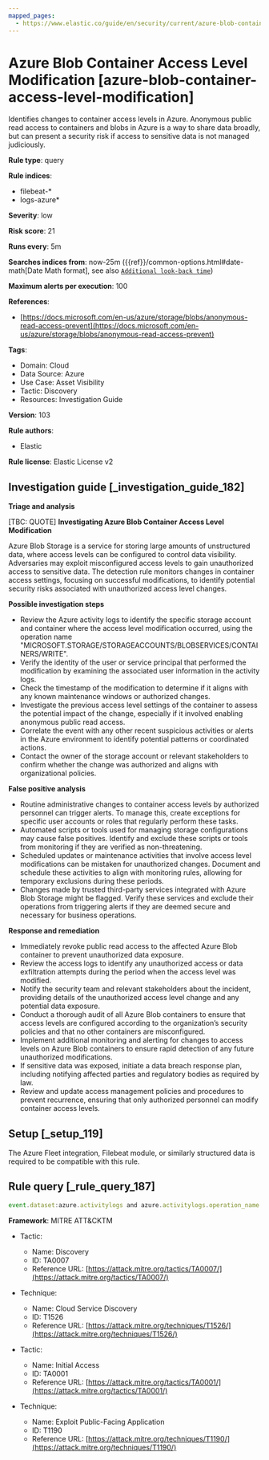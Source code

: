 ```yaml
---
mapped_pages:
  - https://www.elastic.co/guide/en/security/current/azure-blob-container-access-level-modification.html
---
```


# Azure Blob Container Access Level Modification [azure-blob-container-access-level-modification]

Identifies changes to container access levels in Azure. Anonymous public read access to containers and blobs in Azure is a way to share data broadly, but can present a security risk if access to sensitive data is not managed judiciously.

**Rule type**: query

**Rule indices**:

* filebeat-*
* logs-azure*

**Severity**: low

**Risk score**: 21

**Runs every**: 5m

**Searches indices from**: now-25m ({{ref}}/common-options.html#date-math[Date Math format], see also [`Additional look-back time`](docs-content://solutions/security/detect-and-alert/create-detection-rule.md#rule-schedule))

**Maximum alerts per execution**: 100

**References**:

* [https://docs.microsoft.com/en-us/azure/storage/blobs/anonymous-read-access-prevent](https://docs.microsoft.com/en-us/azure/storage/blobs/anonymous-read-access-prevent)

**Tags**:

* Domain: Cloud
* Data Source: Azure
* Use Case: Asset Visibility
* Tactic: Discovery
* Resources: Investigation Guide

**Version**: 103

**Rule authors**:

* Elastic

**Rule license**: Elastic License v2

## Investigation guide [_investigation_guide_182]

**Triage and analysis**

[TBC: QUOTE]
**Investigating Azure Blob Container Access Level Modification**

Azure Blob Storage is a service for storing large amounts of unstructured data, where access levels can be configured to control data visibility. Adversaries may exploit misconfigured access levels to gain unauthorized access to sensitive data. The detection rule monitors changes in container access settings, focusing on successful modifications, to identify potential security risks associated with unauthorized access level changes.

**Possible investigation steps**

* Review the Azure activity logs to identify the specific storage account and container where the access level modification occurred, using the operation name "MICROSOFT.STORAGE/STORAGEACCOUNTS/BLOBSERVICES/CONTAINERS/WRITE".
* Verify the identity of the user or service principal that performed the modification by examining the associated user information in the activity logs.
* Check the timestamp of the modification to determine if it aligns with any known maintenance windows or authorized changes.
* Investigate the previous access level settings of the container to assess the potential impact of the change, especially if it involved enabling anonymous public read access.
* Correlate the event with any other recent suspicious activities or alerts in the Azure environment to identify potential patterns or coordinated actions.
* Contact the owner of the storage account or relevant stakeholders to confirm whether the change was authorized and aligns with organizational policies.

**False positive analysis**

* Routine administrative changes to container access levels by authorized personnel can trigger alerts. To manage this, create exceptions for specific user accounts or roles that regularly perform these tasks.
* Automated scripts or tools used for managing storage configurations may cause false positives. Identify and exclude these scripts or tools from monitoring if they are verified as non-threatening.
* Scheduled updates or maintenance activities that involve access level modifications can be mistaken for unauthorized changes. Document and schedule these activities to align with monitoring rules, allowing for temporary exclusions during these periods.
* Changes made by trusted third-party services integrated with Azure Blob Storage might be flagged. Verify these services and exclude their operations from triggering alerts if they are deemed secure and necessary for business operations.

**Response and remediation**

* Immediately revoke public read access to the affected Azure Blob container to prevent unauthorized data exposure.
* Review the access logs to identify any unauthorized access or data exfiltration attempts during the period when the access level was modified.
* Notify the security team and relevant stakeholders about the incident, providing details of the unauthorized access level change and any potential data exposure.
* Conduct a thorough audit of all Azure Blob containers to ensure that access levels are configured according to the organization’s security policies and that no other containers are misconfigured.
* Implement additional monitoring and alerting for changes to access levels on Azure Blob containers to ensure rapid detection of any future unauthorized modifications.
* If sensitive data was exposed, initiate a data breach response plan, including notifying affected parties and regulatory bodies as required by law.
* Review and update access management policies and procedures to prevent recurrence, ensuring that only authorized personnel can modify container access levels.


## Setup [_setup_119]

The Azure Fleet integration, Filebeat module, or similarly structured data is required to be compatible with this rule.


## Rule query [_rule_query_187]

```js
event.dataset:azure.activitylogs and azure.activitylogs.operation_name:"MICROSOFT.STORAGE/STORAGEACCOUNTS/BLOBSERVICES/CONTAINERS/WRITE" and event.outcome:(Success or success)
```

**Framework**: MITRE ATT&CKTM

* Tactic:

    * Name: Discovery
    * ID: TA0007
    * Reference URL: [https://attack.mitre.org/tactics/TA0007/](https://attack.mitre.org/tactics/TA0007/)

* Technique:

    * Name: Cloud Service Discovery
    * ID: T1526
    * Reference URL: [https://attack.mitre.org/techniques/T1526/](https://attack.mitre.org/techniques/T1526/)

* Tactic:

    * Name: Initial Access
    * ID: TA0001
    * Reference URL: [https://attack.mitre.org/tactics/TA0001/](https://attack.mitre.org/tactics/TA0001/)

* Technique:

    * Name: Exploit Public-Facing Application
    * ID: T1190
    * Reference URL: [https://attack.mitre.org/techniques/T1190/](https://attack.mitre.org/techniques/T1190/)



